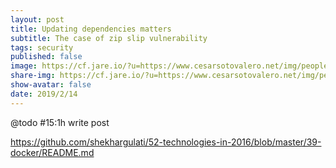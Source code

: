 ```yaml
---
layout: post
title: Updating dependencies matters
subtitle: The case of zip slip vulnerability
tags: security
published: false
image: https://cf.jare.io/?u=https://www.cesarsotovalero.net/img/people.png
share-img: https://cf.jare.io/?u=https://www.cesarsotovalero.net/img/people.png
show-avatar: false
date: 2019/2/14
---
```


@todo #15:1h write post

https://github.com/shekhargulati/52-technologies-in-2016/blob/master/39-docker/README.md